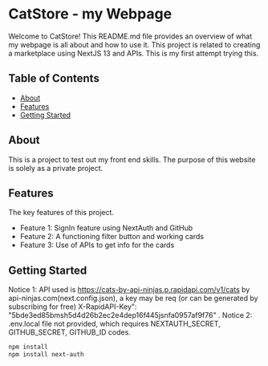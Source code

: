 # CatStore - my Webpage

Welcome to CatStore! This README.md file provides an overview of what my webpage is all about and how to use it.
This project is related to creating a marketplace using NextJS 13 and APIs. This is my first attempt trying this.

## Table of Contents

- [About](#about)
- [Features](#features)
- [Getting Started](#getting-started)


## About

This is a project to test out my front end skills. The purpose of this website is solely as a private project.

## Features

The key features of this project.
 - Feature 1: SignIn feature using NextAuth and GitHub
 - Feature 2: A functioning filter button and working cards
 - Feature 3: Use of APIs to get info for the cards

## Getting Started

Notice 1: API used is https://cats-by-api-ninjas.p.rapidapi.com/v1/cats by api-ninjas.com(next.config.json), a key may be req (or can be generated by subscribing for free) X-RapidAPI-Key": "5bde3ed85bmsh5d4d26b2ec2e4dep16f445jsnfa0957af9f76" . 
Notice 2: .env.local file not provided, which requires NEXTAUTH_SECRET, GITHUB_SECRET, GITHUB_ID codes.

```bash
npm install
npm install next-auth
